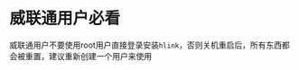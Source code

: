 # 威联通用户必看

威联通用户不要使用root用户直接登录安装`hlink`，否则关机重启后，所有东西都会被重置，建议重新创建一个用户来使用

<!-- # 威联通自动关联环境变量
> 由于威联通重启后会重置部分配置，而且威联通安装node后默认没有设置环境变量，所以需要配置开机启动脚本来进行自动配置 hlink 到环境变量中，不然很麻烦

## 1. `ssh`登录你的威联通机器
执行以下命令

```bash
mount $(/sbin/hal_app --get_boot_pd port_id=0)6 /tmp/config
```

## 2. 编辑`autorun.sh`脚本

```bash
vim /tmp/config/autorun.sh
```

添加以下脚本到`autorun.sh`
```
ln -s  /share/CACHEDEV1_DATA/.qpkg/NodeJS/bin/hlink /usr/local/bin/hlink
```


其中`/share/CACHEDEV1_DATA/.qpkg/NodeJS/bin/hlink` 为你npm安装后的hlink 路径，根据各自的路径进行更换

## 3. 给`autorun.sh`添加执行权限
```
chmod +x /tmp/config/autorun.sh
```

## 4. 开启用户自定义脚本

`控制台` > `硬盘` > `启动时运行用户定义的进程` 打上勾，最后别忘记点击`应用`

![删除文件](/autorun.png)

## 5. 卸载`/tmp/config`

```bash
umount /tmp/config
``` -->
